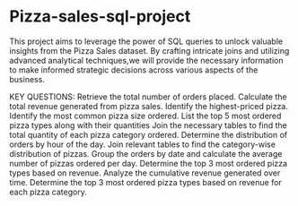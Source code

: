 # Pizza-sales-sql-project
This project aims to leverage the power of SQL queries to unlock valuable insights from the Pizza Sales dataset. By crafting intricate joins and utilizing advanced analytical techniques,we will provide the necessary information to make informed strategic decisions across various aspects of the business.


KEY QUESTIONS:
Retrieve the total number of orders placed.
Calculate the total revenue generated from pizza sales.
Identify the highest-priced pizza.
Identify the most common pizza size ordered.
List the top 5 most ordered pizza types along with their quantities
Join the necessary tables to find the total quantity of each pizza category ordered.
Determine the distribution of orders by hour of the day.
Join relevant tables to find the category-wise distribution of pizzas.
Group the orders by date and calculate the average number of pizzas ordered per day.
Determine the top 3 most ordered pizza types based on revenue.
Analyze the cumulative revenue generated over time.
Determine the top 3 most ordered pizza types based on revenue for each pizza category.
